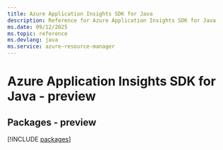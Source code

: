```yaml
---
title: Azure Application Insights SDK for Java
description: Reference for Azure Application Insights SDK for Java
ms.date: 09/12/2025
ms.topic: reference
ms.devlang: java
ms.service: azure-resource-manager
---
```

# Azure Application Insights SDK for Java - preview
## Packages - preview
[!INCLUDE [packages](application-insights-index.md)]